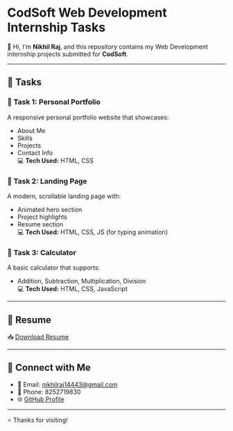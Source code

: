 # CodSoft Web Development Internship Tasks

👋 Hi, I'm **Nikhil Raj**, and this repository contains my Web Development internship projects submitted for **CodSoft**.

---

## 📄 Tasks

### 🔹 Task 1: Personal Portfolio
A responsive personal portfolio website that showcases:
- About Me
- Skills
- Projects
- Contact Info  
💻 **Tech Used:** HTML, CSS

### 🔹 Task 2: Landing Page
A modern, scrollable landing page with:
- Animated hero section
- Project highlights
- Resume section  
💻 **Tech Used:** HTML, CSS, JS (for typing animation)

### 🔹 Task 3: Calculator
A basic calculator that supports:
- Addition, Subtraction, Multiplication, Division  
💻 **Tech Used:** HTML, CSS, JavaScript

---

## 📄 Resume
📥 [Download Resume](./resume.pdf)

---

## 🔗 Connect with Me

- 📧 Email: nikhilraj14443@gmail.com  
- 📱 Phone: 8252719830  
- 🌐 [GitHub Profile](https://github.com/nikhilraj7654)

---

⭐ Thanks for visiting!

